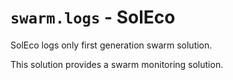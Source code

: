 # `swarm.logs` - SolEco

SolEco logs only first generation swarm solution.  

This solution provides a swarm monitoring solution.  
